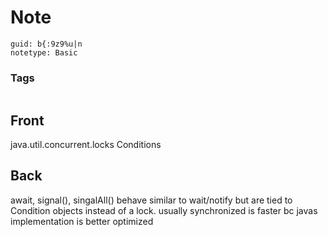 # Note
```
guid: b{:9z9%u|n
notetype: Basic
```

### Tags
```
```

## Front
java.util.concurrent.locks Conditions


## Back
await, signal(), singalAll()
behave similar to wait/notify
but are tied to Condition objects instead of a lock.
usually synchronized is faster bc javas implementation is better optimized
